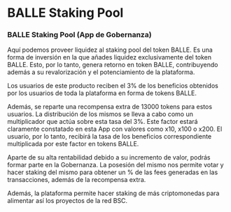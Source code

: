 # BALLE Staking Pool

### BALLE Staking Pool \(App de Gobernanza\)

Aquí podemos proveer liquidez al staking pool del token BALLE. Es una forma de inversión en la que añades liquidez exclusivamente del token BALLE. Esto, por lo tanto, genera retorno en token BALLE, contribuyendo además a su revalorización y el potenciamiento de la plataforma. 

Los usuarios de este producto reciben el 3% de los beneficios obtenidos por los usuarios de toda la plataforma en forma de tokens BALLE. 

Además, se reparte una recompensa extra de 13000 tokens para estos usuarios. La distribución de los mismos se lleva a cabo como un multiplicador que actúa sobre esta tasa del 3%. Este factor estará claramente constatado en esta App con valores como x10, x100 o x200. El usuario, por lo tanto, recibirá la tasa de los beneficios correspondiente multiplicada por este factor en tokens BALLE.

Aparte de su alta rentabilidad debido a su incremento de valor, podrás formar parte en la Gobernanza. La posesión del mismo nos permite votar y hacer staking del mismo para obtener un % de las fees generadas en las transacciones, además de la recompensa extra.

Además, la plataforma permite hacer staking de más criptomonedas para alimentar así los proyectos de la red BSC.





